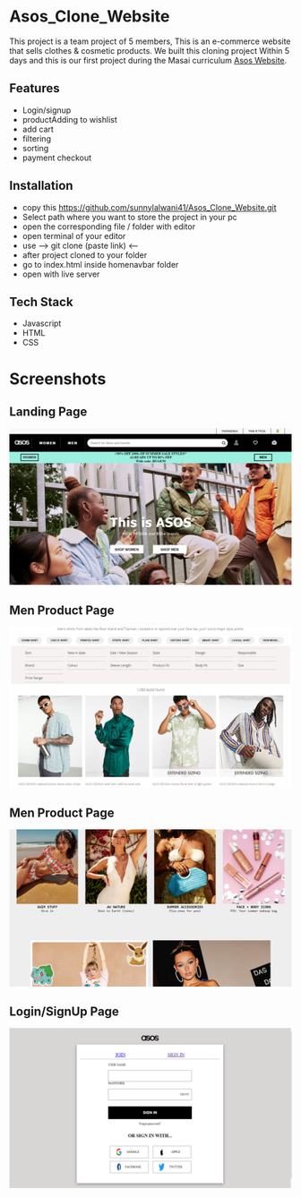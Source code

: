 
# Asos_Clone_Website

This project is a team project of 5 members, This is an e-commerce website that sells clothes & cosmetic products. We built this cloning project
Within 5 days and this is our first project during the Masai curriculum [Asos Website](https://lucent-custard-7305bd.netlify.app/).


## Features

- Login/signup
- productAdding to wishlist
- add cart
- filtering
- sorting
- payment checkout



## Installation

- copy this https://github.com/sunnylalwani41/Asos_Clone_Website.git
- Select path where you want to store the project in your pc
- open the corresponding file / folder with editor
- open terminal of your editor
- use  --> git clone (paste link) <-- 
- after project cloned to your folder
- go to index.html inside homenavbar folder
- open with live server
    
## Tech Stack

* Javascript
* HTML
* CSS



# Screenshots
## Landing Page
<img src="WebsiteScreenShot/Asos.PNG">

## Men Product Page
<img src="WebsiteScreenShot/Asos_Men_Product.PNG">

## Men Product Page
<img src="WebsiteScreenShot/Asos_Women_Product.PNG">

## Login/SignUp Page
<img src="WebsiteScreenShot/Asos_Login_Signup.PNG" >
